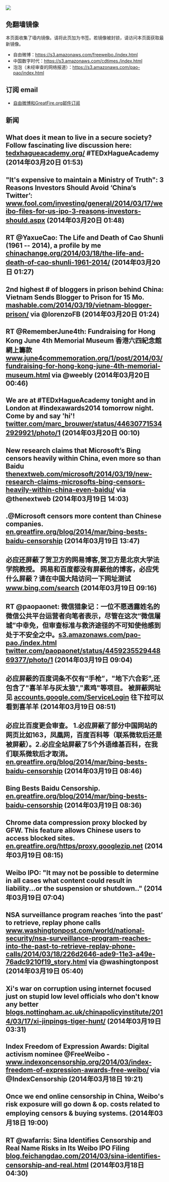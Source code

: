 <img src="logos.png" />

## 免翻墙镜像
本页面收集了墙内镜像。请将此页加为书签。若镜像被封锁，请访问本页面获取最新镜像。
* 自由微博：https://s3.amazonaws.com/freeweibo./index.html
* 中国数字时代：https://s3.amazonaws.com/cdtimes./index.html
* 泡泡（未经审查的网络报道）：https://s3.amazonaws.com/pao-pao/index.html

## 订阅 email
* <a href="https://greatfire.us7.list-manage.com/subscribe?u=854fca58782082e0cbdf204a0&id=c78949b93c">自由微博和GreatFire.org邮件订阅</a>
		
## 新闻
What does it mean to live in a secure society? Follow fascinating live discussion here: <a href="http://tedxhagueacademy.org/">tedxhagueacademy.org/</a> #TEDxHagueAcademy (2014年03月20日 01:53)
 ---
"It's expensive to maintain a Ministry of Truth": 3 Reasons Investors Should Avoid ‘China’s Twitter’: <a href="http://www.fool.com/investing/general/2014/03/17/weibo-files-for-us-ipo-3-reasons-investors-should.aspx#.UynV8v9a8v0.twitter">www.fool.com/investing/general/2014/03/17/weibo-files-for-us-ipo-3-reasons-investors-should.aspx</a> (2014年03月20日 01:48)
 ---
RT @YaxueCao: The Life and Death of Cao Shunli  (1961 -- 2014), a profile by me <a href="http://chinachange.org/2014/03/18/the-life-and-death-of-cao-shunli-1961-2014/">chinachange.org/2014/03/18/the-life-and-death-of-cao-shunli-1961-2014/</a> (2014年03月20日 01:27)
 ---
2nd highest # of bloggers in prison behind China: Vietnam Sends Blogger to Prison for 15 Mo. <a href="http://mashable.com/2014/03/19/vietnam-blogger-prison/#:eyJzIjoidCIsImkiOiJfOHh2Zjl6M25idjY4Z2xwOCJ9">mashable.com/2014/03/19/vietnam-blogger-prison/</a> via @lorenzoFB (2014年03月20日 01:24)
 ---
RT @RememberJune4th: Fundraising for Hong Kong June 4th Memorial Museum 香港六四紀念館網上籌款 <a href="http://www.june4commemoration.org/1/post/2014/03/fundraising-for-hong-kong-june-4th-memorial-museum.html">www.june4commemoration.org/1/post/2014/03/fundraising-for-hong-kong-june-4th-memorial-museum.html</a> via @weebly (2014年03月20日 00:46)
 ---
We are at #TEDxHagueAcademy tonight and in London at #indexawards2014 tomorrow night. Come by and say 'hi'! <a href="https://twitter.com/marc_brouwer/status/446307715342929921/photo/1">twitter.com/marc_brouwer/status/446307715342929921/photo/1</a> (2014年03月20日 00:10)
 ---
New research claims that Microsoft’s Bing censors heavily within China, even more so than Baidu <a href="http://thenextweb.com/microsoft/2014/03/19/new-research-claims-microsofts-bing-censors-heavily-within-china-even-baidu/?utm_source=Twitter&awesm=tnw.to_i4gDH&utm_medium=share+button&utm_content=New+research+claims+that+Microsoft's+Bing+censors+heavily+within+China,+even+more+so+than+Baidu&utm_campaign=social+media">thenextweb.com/microsoft/2014/03/19/new-research-claims-microsofts-bing-censors-heavily-within-china-even-baidu/</a> via @thenextweb (2014年03月19日 14:03)
 ---
.@Microsoft censors more content than Chinese companies. <a href="https://en.greatfire.org/blog/2014/mar/bing-bests-baidu-censorship">en.greatfire.org/blog/2014/mar/bing-bests-baidu-censorship</a> (2014年03月19日 13:47)
 ---
必应还屏蔽了贺卫方的网易博客,贺卫方是北京大学法学院教授。 网易和百度都没有屏蔽他的博客，必应凭什么屏蔽？请在中国大陆访问一下网址测试<a href="http://www.bing.com/search?q=site%3Aheweifang2009.blog.163.com&mkt=zh-CN">www.bing.com/search</a> (2014年03月19日 09:16)
 ---
RT @paopaonet: 微信猎象记：一位不愿透露姓名的微信公共平台运营者向笔者表示，尽管在这次“微信屠城”中幸免，但审查标准与救济途径的不可知使他感到处于不安全之中。<a href="https://s3.amazonaws.com/pao-pao./index.html?u=article/52">s3.amazonaws.com/pao-pao./index.html</a> <a href="https://twitter.com/paopaonet/status/445923552944869377/photo/1">twitter.com/paopaonet/status/445923552944869377/photo/1</a> (2014年03月19日 09:04)
 ---
必应屏蔽的百度词条不仅有“手枪”，"地下六合彩",还包含了"喜羊羊与灰太狼","素鸡"等项目。 被屏蔽网址见 <a href="https://accounts.google.com/ServiceLogin?service=wise&passive=1209600&continue=https%3A%2F%2Fdocs.google.com%2Fspreadsheet%2Fccc%3Fkey%3D0AsztBERe_FUwdHNxa1JnOXVkT3dYZHI5ZDY2ZWt6WWc%26pref%3D2&followup=https%3A%2F%2Fdocs.google.com%2Fspreadsheet%2Fccc%3Fkey%3D0AsztBERe_FUwdHNxa1JnOXVkT3dYZHI5ZDY2ZWt6WWc%26pref%3D2">accounts.google.com/ServiceLogin</a> 往下拉可以看到喜羊羊 (2014年03月19日 08:51)
 ---
必应比百度更会审查。 1.必应屏蔽了部分中国网站的网页比如163，凤凰网，百度百科等（联系微软后还是被屏蔽）。2.必应全站屏蔽了5个外语维基百科，在我们联系微软后才取消。 <a href="https://en.greatfire.org/blog/2014/mar/bing-bests-baidu-censorship">en.greatfire.org/blog/2014/mar/bing-bests-baidu-censorship</a> (2014年03月19日 08:46)
 ---
Bing Bests Baidu Censorship. <a href="https://en.greatfire.org/blog/2014/mar/bing-bests-baidu-censorship">en.greatfire.org/blog/2014/mar/bing-bests-baidu-censorship</a> (2014年03月19日 08:36)
 ---
Chrome data compression proxy blocked by GFW. This feature allows Chinese users to access blocked sites. <a href="https://en.greatfire.org/https/proxy.googlezip.net">en.greatfire.org/https/proxy.googlezip.net</a> (2014年03月19日 08:15)
 ---
Weibo IPO: "It may not be possible to determine in all cases what content could result in liability...or the suspension or shutdown.." (2014年03月19日 07:04)
 ---
NSA surveillance program reaches ‘into the past’ to retrieve, replay phone calls <a href="http://www.washingtonpost.com/world/national-security/nsa-surveillance-program-reaches-into-the-past-to-retrieve-replay-phone-calls/2014/03/18/226d2646-ade9-11e3-a49e-76adc9210f19_story.html">www.washingtonpost.com/world/national-security/nsa-surveillance-program-reaches-into-the-past-to-retrieve-replay-phone-calls/2014/03/18/226d2646-ade9-11e3-a49e-76adc9210f19_story.html</a> via @washingtonpost (2014年03月19日 05:40)
 ---
Xi's war on corruption using internet focused just on stupid low level officials who don't know any better <a href="http://blogs.nottingham.ac.uk/chinapolicyinstitute/2014/03/17/xi-jinpings-tiger-hunt/?utm_source=rss&utm_medium=rss&utm_campaign=xi-jinpings-tiger-hunt">blogs.nottingham.ac.uk/chinapolicyinstitute/2014/03/17/xi-jinpings-tiger-hunt/</a> (2014年03月19日 03:31)
 ---
Index Freedom of Expression Awards: Digital activism nominee @FreeWeibo - <a href="http://www.indexoncensorship.org/2014/03/index-freedom-of-expression-awards-free-weibo/">www.indexoncensorship.org/2014/03/index-freedom-of-expression-awards-free-weibo/</a> via @IndexCensorship (2014年03月18日 19:21)
 ---
Once we end online censorship in China, Weibo's risk exposure will go down &amp; op. costs related to employing censors &amp; buying systems. (2014年03月18日 19:00)
 ---
RT @wafarris: Sina Identifies Censorship and Real Name Risks in Its Weibo IPO Filing <a href="http://blog.feichangdao.com/2014/03/sina-identifies-censorship-and-real.html">blog.feichangdao.com/2014/03/sina-identifies-censorship-and-real.html</a> (2014年03月18日 04:30)
 ---
